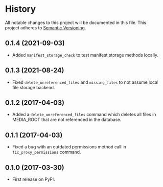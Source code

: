 # History
All notable changes to this project will be documented in this file. This project adheres to [Semantic Versioning](http://semver.org/).

## 0.1.4 (2021-09-03)
* Added `manifest_storage_check` to test manifest storage methods locally.

## 0.1.3 (2021-08-24)
* Fixed `delete_unreferenced_files` and `missing_files` to not assume local file storage backend.

## 0.1.2 (2017-04-03)
* Added a `delete_unreferenced_files` command which deletes all files in MEDIA_ROOT that are not referenced in the database.

## 0.1.1 (2017-04-03)
* Fixed a bug with an outdated permissions method call in `fix_proxy_permissions` command.

## 0.1.0 (2017-03-30)
* First release on PyPI.
